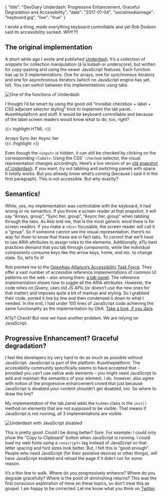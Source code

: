 {
  "title": "DevDiary Underdash: Progressive Enhancement, Graceful Degradation and Accessibility",
  "date": "2017-01-04",
  "socialmediaimage": "keyboard.jpg",
  "live": "true"
}

I wrote a thing, made everything keyboard controllable and yet Rob Dodson said its accessibility sucked. WHY?!!

<!--more-->

## The original implementation

A short while ago I wrote and published [Underdash]. It’s a collection of snippets for collection manipulation (á la lodash or underscore), but written for copy-pasting and using the newer JavaScript features. Each function has up to 3 implementations. One for arrays, one for synchronous iterators and one for asynchronous iterators (which no JavaScript engine has yet, lol). You can switch between this implementations using tabs.

![One of the functions of Underdash](underdash.png)

I thought I’d be smart by using the good old “invisible checkbox + label + CSS adjacent selector styling” trick to implement the tab panel. #usetheplatform and stuff. It would be keyboard controllable and because of the label screen readers would know what to do, too, right? 

{{< highlight HTML >}}
<style>
  .snippet input {
    display: none;
  }
  .snippet pre {
    display: none;
  }
  .snippet label {
    background-color: hsla(0, 0%, 100%, .54);
  }
  .snippet input.arraycode:checked ~ .snippet label.arraycode,
  .snippet input.itercode:checked ~ .snippet label.itercode,
  .snippet input.aitercode:checked ~ .snippet label.aitercode {
    background-color: hsla(50, 100%, 80%, .54);
  }
  .snippet input.arraycode:checked ~ .snippet pre.arraycode,
  .snippet input.itercode:checked ~ .snippet pre.itercode,
  .snippet input.aitercode:checked ~ .snippet pre.aitercode {
    display: block;
  }
</style>
<section class="snippet">
  <input type="radio" name="takeWhile" 
    id="takeWhile_arraycode" class="arraycode" checked>
  <input type="radio" name="takeWhile" 
    id="takeWhile_itercode" class="itercode">
  <input type="radio" name="takeWhile" 
    id="takeWhile_aitercode" class="aitercode">
  
  <label for="takeWhile_arraycode" class="arraycode" tabindex="0">
    Arrays
  </label>
  <label for="takeWhile_itercode" class="itercode" tabindex="0">
    Sync Iter
  </label>
  <label for="takeWhile_aitercode" class="aitercode" tabindex="0">
    Async Iter
  </label>
  
  <pre class="arraycode">
    ... code ...
  </pre>
  <pre class="itercode">
    ... code ...
  </pre>
  <pre class="aitercode">
    ... code ...
  </pre>
</section>
{{< /highlight >}}

Even though the `<input>` is hidden, it can still be checked by clicking on the corresponding `<label>`. Using the CSS’ `:checked` selector, the visual representation changes accordingly. Here’s a live version of an [old snapshot of Underdash][old Underdash]. If you want, try out tabbing and switching panels with space. It totally works. But you already know what’s coming (because I said it in the first paragraph). This is _not_ accessible. But why exactly? 

## Semantics!
While, yes, my implementation was controllable with the keyboard, it had wrong or no semantics. If you throw a screen reader at that snapshot, it will say “Arrays, group”, “Sync Iter, group”, “Async Iter, group” when tabbing through the tabs. As Rob told me, that is the most generic word there is for screen readers. If you make a `<div>` focusable, the screen reader will call it a “group”. So if someone cannot see the visual representation, there’s no way for them to know that these are in fact tabs. To correct that  we’ll have to use ARIA attributes to assign roles to the elements. Additionally, a11y best practices demand that you tab through _components_, while the individual components consume keys like the arrow keys, home, end etc. to change state. So, let’s fix it!

Rob pointed me to the [OpenAjax Alliance’s Accessibility Task Force]. They offer a vast number of accessible reference implementations of common UI patterns on the web – also among them: [a tab panel][OAA tab panel]. The reference implementation shows how to juggle all the ARIA attributes. However, the code relies on jQuery, uses old JS APIs (or doesn’t use the new ones for that matter) and imposes quite a bit of markup and styling. So I grabbed their code, ported it line by line and then condensed it down to what I needed. In the end, I had under 100 lines of JavaScript code achieving the same functionality as the implementation by OAA. [Take a look, if you dare][My tab panel].

A11y? Check! But now we have another problem. We are relying on JavaScript. 

## Progressive Enhancement? Graceful degradation?
I feel like developers try very hard to do as much as possible without JavaScript. JavaScript is part of the platform. #usetheplatform. The accessibility community specifically seems to have accepted that – provided you can’t use native web elements  – you might need JavaScript to add and maintain the semantics of your element. I do, however, also agree with notion of the progressive enhancement crowd that just because JavaScript is disabled your content shouldn’t get disabled, too. So where to draw the line?

My implementation of the tab panel adds the `hidden` class in the `init()` method on elements that are not supposed to be visible. That means if JavaScript is not running, all 3 implementations are visible.

![Underdash with JavaScript disabled](underdash_nojs.png)

This is pretty good. Could I be doing better? Sure. For example: I could only show the “Copy to Clipboard” button when JavaScript is running. I could load my web fonts using a `<noscript>` tag instead of JavaScript so that letter spacing and font sizes look better. But, I felt this is “good enough”. People who need JavaScript (for their assistive devices or other things), will have JavaScript enabled and reload the page if it didn’t run for some reason.

It’s a thin line to walk. Where do you progressively enhance? Where do you degrade gracefully? Where is the point of diminishing returns? This was the first conscious exploration of mine on these topics, so don’t treat this as gospel. I am happy to be corrected. Let me know what you think on [Twitter].

[Underdash]: https://surma.github.io/underdash
[old Underdash]: underdash_old_static.html
[Rob Dodson]: https://twitter.com/rob_dodson
[OpenAjax Alliance’s Accessibility Task Force]: http://oaa-accessibility.org/
[OAA tab panel]: http://oaa-accessibility.org/example/34/
[My tab panel]: https://github.com/surma/underdash/blob/c89ca33cae01241d344fb5bb2dcdfaf788fdbb2f/site/tabpanel.js
[Twitter]: https://twitter.com/dassurma